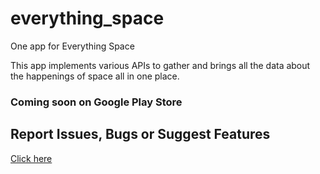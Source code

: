 # everything_space

One app for Everything Space

This app implements various APIs to gather and brings all the data about the happenings of space all in one place.

### Coming soon on Google Play Store

## Report Issues, Bugs or Suggest Features

<a href="https://github.com/girishrajani/everything_space/issues"> Click here</a>